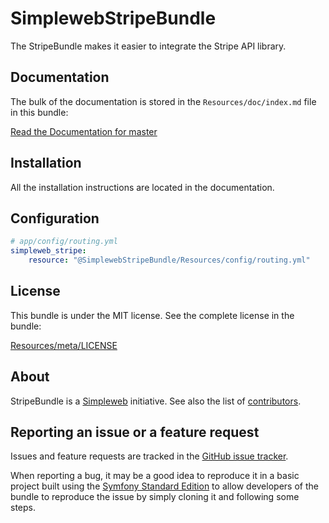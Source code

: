 SimplewebStripeBundle
===================

The StripeBundle makes it easier to integrate the Stripe API library.

Documentation
-------------

The bulk of the documentation is stored in the `Resources/doc/index.md`
file in this bundle:

[Read the Documentation for master](https://github.com/simpleweb/StripeBundle/blob/master/Resources/doc/index.md)

Installation
------------

All the installation instructions are located in the documentation.

Configuration
-------------

```yaml
# app/config/routing.yml
simpleweb_stripe:
    resource: "@SimplewebStripeBundle/Resources/config/routing.yml"
```

License
-------

This bundle is under the MIT license. See the complete license in the bundle:

[Resources/meta/LICENSE](https://github.com/simpleweb/StripeBundle/blob/master/Resources/meta/LICENSE)

About
-----

StripeBundle is a [Simpleweb](https://github.com/simpleweb) initiative.
See also the list of [contributors](https://github.com/simpleweb/StripeBundle/contributors).

Reporting an issue or a feature request
---------------------------------------

Issues and feature requests are tracked in the [GitHub issue tracker](https://github.com/simpleweb/StripeBundle/issues).

When reporting a bug, it may be a good idea to reproduce it in a basic project
built using the [Symfony Standard Edition](https://github.com/symfony/symfony-standard)
to allow developers of the bundle to reproduce the issue by simply cloning it
and following some steps.
